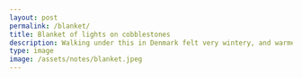 ```yaml
---
layout: post
permalink: /blanket/
title: Blanket of lights on cobblestones
description: Walking under this in Denmark felt very wintery, and warmed my Christmas spirit.
type: image
image: /assets/notes/blanket.jpeg
---
```

